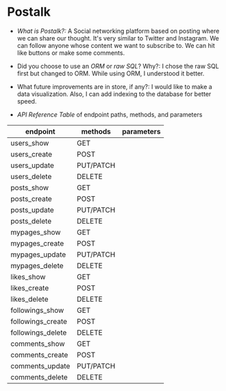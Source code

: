 # Postalk
- *What is Postalk?:* A Social networking platform based on posting where we can share our thought. It's very similar to Twitter and Instagram. We can follow anyone whose content we want to subscribe to. We can hit like buttons or make some comments.

- Did you choose to use an *ORM* or *raw SQL*? Why?: I chose the raw SQL first but changed to ORM. While using ORM, I understood it better.

- What future improvements are in store, if any?: I would like to make a data visualization. Also, I can add indexing to the database for better speed.

- *API Reference Table* of endpoint paths, methods, and parameters


|       endpoint     |   methods   |   parameters  |
| ------------------ | ----------- | ------------- |
| users_show         | GET         |               |
| users_create       | POST        |               |
| users_update       | PUT/PATCH   |               |
| users_delete       | DELETE      |               |
| posts_show         | GET         |               |
| posts_create       | POST        |               |
| posts_update       | PUT/PATCH   |               |
| posts_delete       | DELETE      |               |
| mypages_show       | GET         |               |
| mypages_create     | POST        |               |
| mypages_update     | PUT/PATCH   |               |
| mypages_delete     | DELETE      |               |
| likes_show         | GET         |               |
| likes_create       | POST        |               |
| likes_delete       | DELETE      |               |
| followings_show    | GET         |               |
| followings_create  | POST        |               |
| followings_delete  | DELETE      |               |
| comments_show      | GET         |               |
| comments_create    | POST        |               |
| comments_update    | PUT/PATCH   |               |
| comments_delete    | DELETE      |               |
